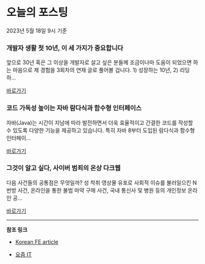 # 오늘의 포스팅 
2023년 5월 18일 9시 기준 

### 개발자 생활 첫 10년, 이 세 가지가 중요합니다 

 앞으로 30년 혹은 그 이상을 개발자로 살고 싶은 분들께 조금이나마 도움이 되었으면 하는 마음으로 제 경험을 3회차의 연재 글로 풀어볼 겁니다. 1) 성장하는 10년, 2) 리딩하... 

 [바로가기](https://yozm.wishket.com/magazine/detail/2025/) 

### 코드 가독성 높이는 자바 람다식과 함수형 인터페이스 

 자바(Java)는 시간이 지남에 따라 발전하면서 더욱 효율적이고 간결한 코드를 작성할 수 있도록 다양한 기능을 제공하고 있습니다. 특히 자바 8부터 도입된 람다식과 함수형 인터페이... 

 [바로가기](https://yozm.wishket.com/magazine/detail/2023/) 

### 그것이 알고 싶다, 사이버 범죄의 온상 다크웹 

 다음 사건들의 공통점은 무엇일까? 성 착취 영상물 유포로 사회적 이슈를 불러일으킨 N번방 사건, 온라인을 통한 불법 마약 구매 사건, 국내 통신사 및 병원 등의 개인정보 온라인 공... 

 [바로가기](https://yozm.wishket.com/magazine/detail/2022/) 

---

**참조 링크**

- [Korean FE article](https://kofearticle.substack.com) 

- [요즘 IT](https://yozm.wishket.com/magazine) 

